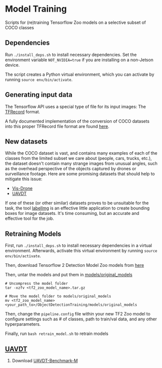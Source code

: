 # Model Training
Scripts for (re)training Tensorflow Zoo models on a selective subset of COCO classes

## Dependencies
Run `./install_deps.sh` to install necessary dependencies.
Set the environment variable `NOT_NVIDIA=true` if you
are installing on a non-Jetson device.

The script creates a Python virtual environment, which you
can activate by running `source env/bin/activate`.

## Generating input data
The Tensorflow API uses a special type of file for its input images: The [TFRecord](https://www.tensorflow.org/tutorials/load_data/tfrecord) format.

A fully documented implementation of the conversion of COCO datasets into this proper TFRecord file format are found [here](CreateTFRecords).

## New datasets
While the COCO dataset is vast, and contains many examples of each of the classes from the limited subset we care about (people, cars, trucks, etc.), the dataset doesn't contain many strange images from unusual angles, such as the overhead perspective of the objects captured by drones or surveillance footage. Here are some promising datasets that should help to mitigate this issue:
* [Vis-Drone](https://github.com/VisDrone/VisDrone-Dataset)
* [UAVDT](https://sites.google.com/site/daviddo0323/projects/uavdt)

If one of these (or other similar) datasets proves to be unsuitable for the task, the tool [labelImg](https://github.com/tzutalin/labelImg) is an effective little application to create bounding boxes for image datasets. It's time consuming, but an accurate and effective tool for the job.

## Retraining Models

First, run ```./install_deps.sh``` to install necessary dependencies in a virtual environment. Afterwards, activate this virtual environment by running ```source env/bin/activate```.

Then, download Tensorflow 2 Detection Model Zoo models from [here](https://github.com/tensorflow/models/blob/master/research/object_detection/g3doc/tf2_detection_zoo.md)

Then, untar the models and put them in [models/original_models]()
```
# Uncompress the model folder
tar -xzfv <tf2_zoo_model_name>.tar.gz

# Move the model folder to models/original_models
mv <tf2_zoo_model_name> <your_path_to>/ObjectDetectionTraining/models/original_models
```

Then, change the ```pipeline.config``` file within your new TF2 Zoo model to configure settings such as # of classes, path to train/val data, and any other
hyperparameters.

Finally, run ```bash retrain_model.sh``` to retrain models

## [UAVDT](https://sites.google.com/site/daviddo0323/projects/uavdt)



1. Download [UAVDT-Benchmark-M](https://drive.google.com/file/d/1m8KA6oPIRK_Iwt9TYFquC87vBc_8wRVc/view)
